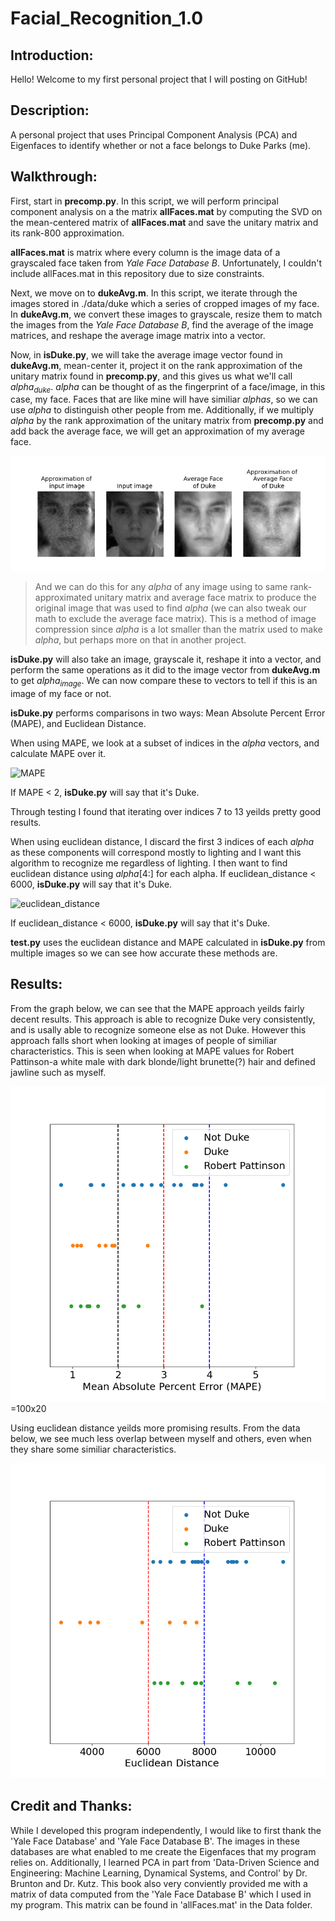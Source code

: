 # Facial_Recognition_1.0
## Introduction:
Hello! Welcome to my first personal project that I will posting on GitHub! 

## Description:
A personal project that uses Principal Component Analysis (PCA) and Eigenfaces to identify whether or not a face belongs to Duke Parks (me).

## Walkthrough:

First, start in **precomp.py**.  In this script, we will perform principal component analysis on a the matrix **allFaces.mat** by computing the SVD on the mean-centered matrix of **allFaces.mat** and save the unitary matrix and its rank-800 approximation.

**allFaces.mat** is matrix where every column is the image data of a grayscaled face taken from *Yale Face Database B*. Unfortunately, I couldn't include allFaces.mat in this repository due to size constraints.

Next, we move on to **dukeAvg.m**.  In this script, we iterate through the images stored in ./data/duke which a series of cropped images of my face. In **dukeAvg.m**, we convert these images to grayscale, resize them to match the images from the *Yale Face Database B*, find the average of the image matrices, and reshape the average image matrix into a vector.

Now, in **isDuke.py**, we will take the average image vector found in **dukeAvg.m**, mean-center it, project it on the rank approximation of the unitary matrix found in **precomp.py**, and this gives us what we'll call *alpha<sub>duke</sub>*.  *alpha* can be thought of as the fingerprint of a face/image, in this case, my face. Faces that are like mine will have similiar *alphas*, so we can use *alpha* to distinguish other people from me.  Additionally, if we multiply *alpha* by the rank approximation of the unitary matrix from **precomp.py** and add back the average face, we will get an approximation of my average face.

![isDuke.py](./results/isDukeOut.png)

>And we can do this for any *alpha* of any image using to same rank-approximated unitary matrix and average face matrix to produce the original image that was used to find *alpha* (we can also tweak our math to exclude the average face matrix).  This is a method of image compression since *alpha* is a lot smaller than the matrix used to make *alpha*, but perhaps more on that in another project.

**isDuke.py** will also take an image, grayscale it, reshape it into a vector, and perform the same operations as it did to the image vector from **dukeAvg.m** to get *alpha<sub>image</sub>*.  We can now compare these to vectors to tell if this is an image of my face or not.

**isDuke.py** performs comparisons in two ways: Mean Absolute Percent Error (MAPE), and Euclidean Distance.

When using MAPE, we look at a subset of indices in the *alpha* vectors, and calculate MAPE over it.

![MAPE](https://www.gstatic.com/education/formulas2/397133473/en/mean_absolute_percentage_error.svg)

If MAPE < 2, **isDuke.py** will say that it's Duke. 

Through testing I found that iterating over indices 7 to 13 yeilds pretty good results.

When using euclidean distance, I discard the first 3 indices of each *alpha* as these components will correspond mostly to lighting and I want this algorithm to recognize me regardless of lighting.  I then want to find euclidean distance using *alpha*\[4:] for each alpha. If euclidean_distance < 6000, **isDuke.py** will say that it's Duke. 

![euclidean_distance](https://www.gstatic.com/education/formulas2/397133473/en/euclidean_distance.svg)

If euclidean_distance < 6000, **isDuke.py** will say that it's Duke. 

**test.py** uses the euclidean distance and MAPE calculated in **isDuke.py** from multiple images so we can see how accurate these methods are.

## Results:

From the graph below, we can see that the MAPE approach yeilds fairly decent results.  This approach is able to recognize Duke very consistently, and is usally able to recognize someone else as not Duke.  However this approach falls short when looking at images of people of similiar characteristics.  This is seen when looking at MAPE values for Robert Pattinson-a white male with dark blonde/light brunette(?) hair and defined jawline such as myself.

![MAPE results](./results/MAPE.png)=100x20

Using euclidean distance yeilds more promising results.  From the data below, we see much less overlap between myself and others, even when they share some similiar characteristics.

![euc results](./results/eucDist4on.png)

## Credit and Thanks:
While I developed this program independently, I would like to first thank the 'Yale Face Database' and 'Yale Face Database B'.  The images in these databases are what enabled to me create the Eigenfaces that my program relies on.  Additionally, I learned PCA in part from 'Data-Driven Science and Engineering: Machine Learning, Dynamical Systems, and Control' by Dr. Brunton and Dr. Kutz.  This book also very conviently provided me with a matrix of data computed from the 'Yale Face Database B' which I used in my program.  This matrix can be found in 'allFaces.mat' in the Data folder.
